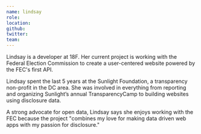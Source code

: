 ```yaml
---
name: lindsay
role: 
location: 
github:
twitter:
team:
---
```


Lindsay is a developer at 18F. Her current project is working with the Federal Election Commission to create a user-centered website powered by the FEC's first API.

Lindsay spent the last 5 years at the Sunlight Foundation, a transparency non-profit in the DC area. She was involved in everything from reporting and organizing Sunlight’s annual TransparencyCamp to building websites using disclosure data.  

A strong advocate for open data, Lindsay says she enjoys working with the FEC because the project "combines my love for making data driven web apps with my passion for disclosure."

 
